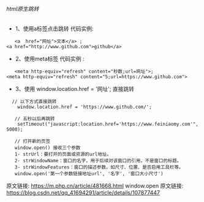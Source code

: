 ######  html原生跳转

- 1、使用a标签点击跳转 代码实例: 
```
   <a  href="网址">文本</a> ; 
<a href="http://www.github.com">github</a>
```
- 2、使用meta标签 代码实例 : 
```
   <meta http-equiv="refresh" content="秒数;url=网址">;
<meta http-equiv="refresh" content="5;url=https://www.github.com">
```

- 3、使用 window.location.href = '网址'; 直接跳转

```
  // 以下方式直接跳转  
    window.location.href = 'https://www.github.com/';
  
   // 五秒以后再跳转
    setTimeout("javascript:location.href='https://www.feiniaomy.com'", 5000);   
    
   // 打开新的页签
   window.open() 接收三个参数
   1- strUrl：要打开的页面或资源的url地址。
   2- strWindowName：窗口的名字，用于后续对该窗口的引用，不是窗口的标题。
   3- strWindowFeatures：窗口的描述参数，如尺寸、位置、是否启用工具栏等。
   window.open('第一个参数链接地址url', '名字', '窗口大小尺寸')
```


原文链接: https://m.php.cn/article/481668.html
window.open 原文链接: https://blog.csdn.net/qq_41694291/article/details/107877447
